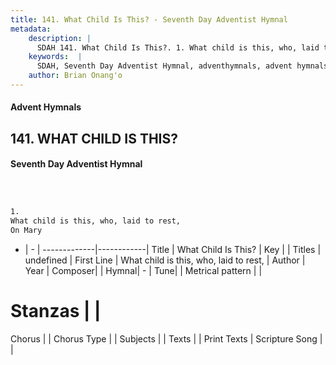 ```yaml
---
title: 141. What Child Is This? - Seventh Day Adventist Hymnal
metadata:
    description: |
      SDAH 141. What Child Is This?. 1. What child is this, who, laid to rest, On Mary
    keywords:  |
      SDAH, Seventh Day Adventist Hymnal, adventhymnals, advent hymnals, What Child Is This?, What child is this, who, laid to rest, 
    author: Brian Onang'o
---
```


#### Advent Hymnals
## 141. WHAT CHILD IS THIS?
#### Seventh Day Adventist Hymnal

```txt



1.
What child is this, who, laid to rest,
On Mary


```

- |   -  |
-------------|------------|
Title | What Child Is This? |
Key |  |
Titles | undefined |
First Line | What child is this, who, laid to rest, |
Author | 
Year | 
Composer|  |
Hymnal|  - |
Tune|  |
Metrical pattern | |
# Stanzas |  |
Chorus |  |
Chorus Type |  |
Subjects |  |
Texts |  |
Print Texts | 
Scripture Song |  |
  
